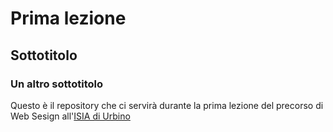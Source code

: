 # Prima lezione
## Sottotitolo
### Un altro sottotitolo

Questo è il repository che ci servirà durante la prima lezione del precorso di Web Sesign all'[ISIA di Urbino](https://dillinger.io/)

